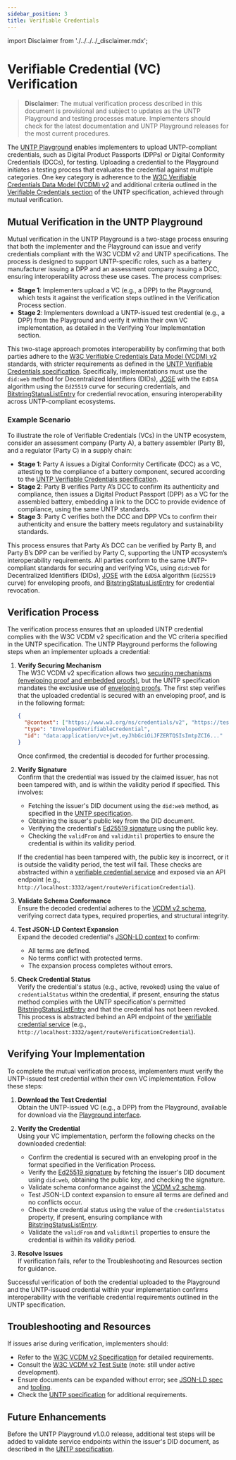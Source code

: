 ```yaml
---
sidebar_position: 3
title: Verifiable Credentials
---
```


import Disclaimer from './../../../\_disclaimer.mdx';

<Disclaimer />

# Verifiable Credential (VC) Verification

> **Disclaimer**: The mutual verification process described in this document is provisional and subject to updates as the UNTP Playground and testing processes mature. Implementers should check for the latest documentation and UNTP Playground releases for the most current procedures.

The [UNTP Playground](https://test.uncefact.org/untp-playground) enables implementers to upload UNTP-compliant credentials, such as Digital Product Passports (DPPs) or Digital Conformity Credentials (DCCs), for testing. Uploading a credential to the Playground initiates a testing process that evaluates the credential against multiple categories. One key category is adherence to the [W3C Verifiable Credentials Data Model (VCDM) v2](https://www.w3.org/TR/vc-data-model-2.0/) and additional criteria outlined in the [Verifiable Credentials section](https://uncefact.github.io/spec-untp/docs/specification/VerifiableCredentials) of the UNTP specification, achieved through mutual verification.

## Mutual Verification in the UNTP Playground

Mutual verification in the UNTP Playground is a two-stage process ensuring that both the implementer and the Playground can issue and verify credentials compliant with the W3C VCDM v2 and UNTP specifications. The process is designed to support UNTP-specific roles, such as a battery manufacturer issuing a DPP and an assessment company issuing a DCC, ensuring interoperability across these use cases. The process comprises:

- **Stage 1**: Implementers upload a VC (e.g., a DPP) to the Playground, which tests it against the verification steps outlined in the Verification Process section.
- **Stage 2**: Implementers download a UNTP-issued test credential (e.g., a DPP) from the Playground and verify it within their own VC implementation, as detailed in the Verifying Your Implementation section.

This two-stage approach promotes interoperability by confirming that both parties adhere to the [W3C Verifiable Credentials Data Model (VCDM) v2](https://www.w3.org/TR/vc-data-model-2.0/) standards, with stricter requirements as defined in the [UNTP Verifiable Credentials specification](https://uncefact.github.io/spec-untp/docs/specification/VerifiableCredentials). Specifically, implementations must use the `did:web` method for Decentralized Identifiers (DIDs), [JOSE](https://www.w3.org/TR/vc-jose-cose/) with the `EdDSA` algorithm using the `Ed25519` curve for securing credentials, and [BitstringStatusListEntry](https://www.w3.org/TR/vc-bitstring-status-list/) for credential revocation, ensuring interoperability across UNTP-compliant ecosystems.

### Example Scenario

To illustrate the role of Verifiable Credentials (VCs) in the UNTP ecosystem, consider an assessment company (Party A), a battery assembler (Party B), and a regulator (Party C) in a supply chain:

- **Stage 1**: Party A issues a Digital Conformity Certificate (DCC) as a VC, attesting to the compliance of a battery component, secured according to the [UNTP Verifiable Credentials specification](https://uncefact.github.io/spec-untp/docs/specification/VerifiableCredentials).
- **Stage 2**: Party B verifies Party A’s DCC to confirm its authenticity and compliance, then issues a Digital Product Passport (DPP) as a VC for the assembled battery, embedding a link to the DCC to provide evidence of compliance, using the same UNTP standards.
- **Stage 3**: Party C verifies both the DCC and DPP VCs to confirm their authenticity and ensure the battery meets regulatory and sustainability standards.

This process ensures that Party A’s DCC can be verified by Party B, and Party B’s DPP can be verified by Party C, supporting the UNTP ecosystem’s interoperability requirements. All parties conform to the same UNTP-compliant standards for securing and verifying VCs, using `did:web` for Decentralized Identifiers (DIDs), [JOSE](https://www.w3.org/TR/vc-jose-cose/) with the `EdDSA` algorithm (`Ed25519` curve) for enveloping proofs, and [BitstringStatusListEntry](https://www.w3.org/TR/vc-bitstring-status-list/) for credential revocation.

## Verification Process

The verification process ensures that an uploaded UNTP credential complies with the W3C VCDM v2 specification and the VC criteria specified in the UNTP specification. The UNTP Playground performs the following steps when an implementer uploads a credential:

1. **Verify Securing Mechanism**  
   The W3C VCDM v2 specification allows two [securing mechanisms (enveloping proof and embedded proofs)](https://www.w3.org/TR/vc-data-model-2.0/#securing-mechanisms), but the UNTP specification mandates the exclusive use of [enveloping proofs](https://uncefact.github.io/spec-untp/docs/specification/VerifiableCredentials#verifiable-credential-profile). The first step verifies that the uploaded credential is secured with an enveloping proof, and is in the following format:

   ```json
   {
     "@context": ["https://www.w3.org/ns/credentials/v2", "https://test.uncefact.org/vocabulary/untp/dpp/0.6.0/"],
     "type": "EnvelopedVerifiableCredential",
     "id": "data:application/vc+jwt,eyJhbGciOiJFZERTQSIsImtpZCI6..."
   }
   ```

   Once confirmed, the credential is decoded for further processing.

2. **Verify Signature**  
   Confirm that the credential was issued by the claimed issuer, has not been tampered with, and is within the validity period if specified. This involves:

   - Fetching the issuer's DID document using the `did:web` method, as specified in the [UNTP specification](https://uncefact.github.io/spec-untp/docs/specification/DigitalIdentityAnchor#did-methods).
   - Obtaining the issuer's public key from the DID document.
   - Verifying the credential's [Ed25519 signature](https://ed25519.cr.yp.to/) using the public key.
   - Checking the `validFrom` and `validUntil` properties to ensure the credential is within its validity period.

   If the credential has been tampered with, the public key is incorrect, or it is outside the validity period, the test will fail. These checks are abstracted within a [verifiable credential service](/docs/mock-apps/dependent-services/verifiable-credential-service.md) and exposed via an API endpoint (e.g., `http://localhost:3332/agent/routeVerificationCredential`).

3. **Validate Schema Conformance**  
   Ensure the decoded credential adheres to the [VCDM v2 schema](https://w3c.github.io/vc-data-model/schema/verifiable-credential/verifiable-credential-schema.json), verifying correct data types, required properties, and structural integrity.

4. **Test JSON-LD Context Expansion**  
   Expand the decoded credential's [JSON-LD context](https://www.w3.org/ns/credentials/v2) to confirm:

   - All terms are defined.
   - No terms conflict with protected terms.
   - The expansion process completes without errors.

5. **Check Credential Status**  
   Verify the credential's status (e.g., active, revoked) using the value of `credentialStatus` within the credential, if present, ensuring the status method complies with the UNTP specification's permitted [BitstringStatusListEntry](https://www.w3.org/TR/vc-bitstring-status-list/) and that the credential has not been revoked. This process is abstracted behind an API endpoint of the [verifiable credential service](/docs/mock-apps/dependent-services/verifiable-credential-service.md) (e.g., `http://localhost:3332/agent/routeVerificationCredential`).

## Verifying Your Implementation

To complete the mutual verification process, implementers must verify the UNTP-issued test credential within their own VC implementation. Follow these steps:

1. **Download the Test Credential**  
   Obtain the UNTP-issued VC (e.g., a DPP) from the Playground, available for download via the [Playground interface](https://test.uncefact.org/untp-playground).

2. **Verify the Credential**  
   Using your VC implementation, perform the following checks on the downloaded credential:

   - Confirm the credential is secured with an enveloping proof in the format specified in the Verification Process.
   - Verify the [Ed25519 signature](https://ed25519.cr.yp.to/) by fetching the issuer's DID document using `did:web`, obtaining the public key, and checking the signature.
   - Validate schema conformance against the [VCDM v2 schema](https://w3c.github.io/vc-data-model/schema/verifiable-credential/verifiable-credential-schema.json).
   - Test JSON-LD context expansion to ensure all terms are defined and no conflicts occur.
   - Check the credential status using the value of the `credentialStatus` property, if present, ensuring compliance with [BitstringStatusListEntry](https://www.w3.org/TR/vc-bitstring-status-list/).
   - Validate the `validFrom` and `validUntil` properties to ensure the credential is within its validity period.

3. **Resolve Issues**  
   If verification fails, refer to the Troubleshooting and Resources section for guidance.

Successful verification of both the credential uploaded to the Playground and the UNTP-issued credential within your implementation confirms interoperability with the verifiable credential requirements outlined in the UNTP specification.

## Troubleshooting and Resources

If issues arise during verification, implementers should:

- Refer to the [W3C VCDM v2 Specification](https://www.w3.org/TR/vc-data-model-2.0/) for detailed requirements.
- Consult the [W3C VCDM v2 Test Suite](https://github.com/w3c/vc-data-model-2.0-test-suite) (note: still under active development).
- Ensure documents can be expanded without error; see [JSON-LD spec](https://json-ld.org/) and [tooling](https://json-ld.org/#developers).
- Check the [UNTP specification](https://uncefact.github.io/spec-untp/docs/specification/) for additional requirements.

## Future Enhancements

Before the UNTP Playground v1.0.0 release, additional test steps will be added to validate service endpoints within the issuer's DID document, as described in the [UNTP specification](https://uncefact.github.io/spec-untp/docs/specification/DigitalIdentityAnchor#via-did-service-endpoint).
